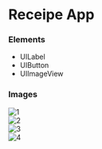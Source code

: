# Receipe App

### Elements

* UILabel
* UIButton
* UIImageView

### Images
![1](https://user-images.githubusercontent.com/65596375/124956696-dd8fa800-e035-11eb-9e23-52871029f68c.png)<br>
![2](https://user-images.githubusercontent.com/65596375/124956722-e4b6b600-e035-11eb-8bda-b2e922fcc240.png)<br>
![3](https://user-images.githubusercontent.com/65596375/124956727-e6807980-e035-11eb-9d98-d65b0369fcf6.png)<br>
![4](https://user-images.githubusercontent.com/65596375/124956729-e6807980-e035-11eb-95bd-474fa2686a86.png)

